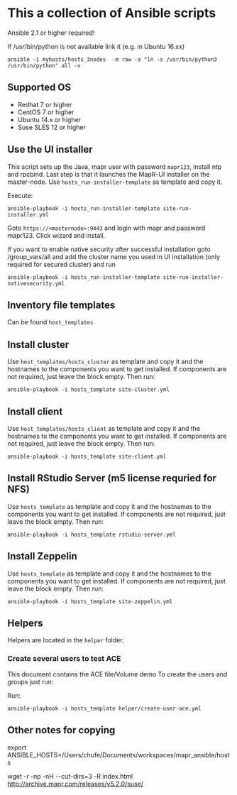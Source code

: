 # This a collection of Ansible scripts

Ansible 2.1 or higher required!

If /usr/bin/python is not available link it (e.g. in Ubuntu 16.xx)

```
ansible -i myhosts/hosts_3nodes  -m raw -a "ln -s /usr/bin/python3 /usr/bin/python" all -v
```

## Supported OS

* Redhat 7 or higher
* CentOS 7 or higher
* Ubuntu 14.x or higher
* Suse SLES 12 or higher

## Use the UI installer

This script sets up the Java, mapr user with password `mapr123`, install ntp and rpcbind. Last step is that it launches the MapR-UI installer on the master-node.
Use `hosts_run-installer-template` as template and copy it.


Execute:

```
ansible-playbook -i hosts_run-installer-template site-run-installer.yml
```

Goto `https://<masternode>:9443` and login with mapr and password mapr123.
Click wizard and install.

If you want to enable native security after successful installation goto /group_vars/all and add
the cluster name you used in UI installation (only required for secured cluster) and run

```
ansible-playbook -i hosts_run-installer-template site-run-installer-nativesecurity.yml
```

## Inventory file templates

Can be found `host_templates`

## Install cluster

Use `host_templates/hosts_cluster` as template and copy it and the hostnames to the components you want to get installed. If components are not required, just leave the block empty. Then run:

```
ansible-playbook -i hosts_template site-cluster.yml
```

## Install client

Use `host_templates/hosts_client` as template and copy it and the hostnames to the components you want to get installed. If components are not required, just leave the block empty. Then run:

```
ansible-playbook -i hosts_template site-client.yml
```

## Install RStudio Server (m5 license requried for NFS)

Use `hosts_template` as template and copy it and the hostnames to the components you want to get installed. If components are not required, just leave the block empty. Then run:

```
ansible-playbook -i hosts_template rstudio-server.yml
```

## Install Zeppelin

Use `hosts_template` as template and copy it and the hostnames to the components you want to get installed. If components are not required, just leave the block empty. Then run:

```
ansible-playbook -i hosts_template site-zeppelin.yml
```

## Helpers

Helpers are located in the `helper` folder.

### Create several users to test ACE

This document contains the ACE file/Volume demo
To create the users and groups just run:

Run:

```
ansible-playbook -i hosts_template helper/create-user-ace.yml
```


## Other notes for copying

export ANSIBLE_HOSTS=/Users/chufe/Documents/workspaces/mapr_ansible/hosts

wget -r -np -nH --cut-dirs=3 -R index.html http://archive.mapr.com/releases/v5.2.0/suse/
